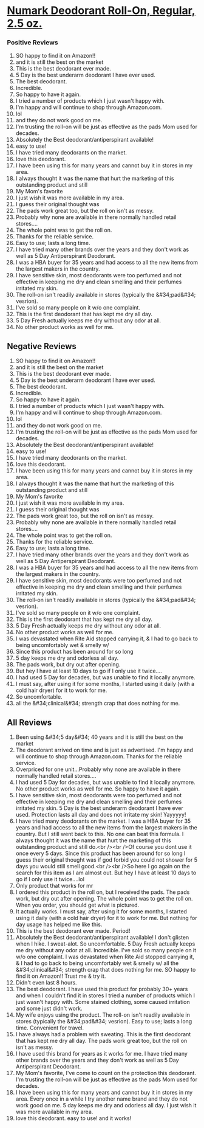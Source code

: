 # [Numark Deodorant Roll-On, Regular, 2.5 oz.](https://products.checkmycream.com/products/Numark-Deodorant-Roll-On-Regular-2.5-oz..html)

### Positive Reviews

<ol>
      <li>SO happy to find it on Amazon!!</li>
      <li>and it is still the best on the market</li>
      <li>This is the best deodorant ever made.  </li>
      <li>5 Day is the best underarm deodorant I have ever used.  </li>
      <li>The best deodorant.</li>
      <li>Incredible.</li>
      <li>So happy to have it again.</li>
      <li>I tried a number of products which I just wasn&#x27;t happy with.</li>
      <li>I&#x27;m happy and will continue to shop through Amazon.com.  </li>
      <li>lol</li>
      <li>and they do not work good on me.</li>
      <li>I&#x27;m trusting the roll-on will be just as effective as the pads Mom used for decades.</li>
      <li>Absolutely the Best deodorant/antiperspirant available!</li>
      <li>easy to use!</li>
      <li>I have tried many deodorants on the market.</li>
      <li>love this deodorant.</li>
      <li>I have been using this for many years and cannot buy it in stores in my area.  </li>
      <li>I always thought it was the name that hurt the marketing of this outstanding product and still</li>
      <li>My Mom&#x27;s favorite</li>
      <li>I just wish it was more available in my area.</li>
      <li>I guess their original thought was</li>
      <li>The pads work great too, but the roll on isn&#x27;t as messy.</li>
      <li>Probably why none are available in there normally handled retail stores....</li>
      <li>The whole point was to get the roll on.</li>
      <li>Thanks for the reliable service.</li>
      <li>Easy to use; lasts a long time.</li>
      <li>I have tried many other brands over the years and they don&#x27;t work as well as 5 Day Antiperspirant Deodorant.</li>
      <li>I was a HBA buyer for 35 years and had access to all the new items from the largest makers in the country.</li>
      <li>I have sensitive skin, most deodorants were too perfumed and not effective in keeping me dry and clean smelling and their perfumes irritated my skin.  </li>
      <li>The roll-on isn&#x27;t readily available in stores (typically the &amp;#34;pad&amp;#34; vesrion).</li>
      <li>I&#x27;ve sold so many people on it w/o one complaint.</li>
      <li>This is the first deodorant that has kept me dry all day.</li>
      <li>5 Day Fresh actually keeps me dry without any odor at all.</li>
      <li>No other product works as well for me.</li>
</ol>


<h2>Negative Reviews</h2>
<ol>
<li> SO happy to find it on Amazon!!</li>
<li> and it is still the best on the market</li>
<li> This is the best deodorant ever made.  </li>
<li> 5 Day is the best underarm deodorant I have ever used.  </li>
<li> The best deodorant.</li>
<li> Incredible.</li>
<li> So happy to have it again.</li>
<li> I tried a number of products which I just wasn&#x27;t happy with.</li>
<li> I&#x27;m happy and will continue to shop through Amazon.com.  </li>
<li> lol</li>
<li> and they do not work good on me.</li>
<li> I&#x27;m trusting the roll-on will be just as effective as the pads Mom used for decades.</li>
<li> Absolutely the Best deodorant/antiperspirant available!</li>
<li> easy to use!</li>
<li> I have tried many deodorants on the market.</li>
<li> love this deodorant.</li>
<li> I have been using this for many years and cannot buy it in stores in my area.  </li>
<li> I always thought it was the name that hurt the marketing of this outstanding product and still</li>
<li> My Mom&#x27;s favorite</li>
<li> I just wish it was more available in my area.</li>
<li> I guess their original thought was</li>
<li> The pads work great too, but the roll on isn&#x27;t as messy.</li>
<li> Probably why none are available in there normally handled retail stores....</li>
<li> The whole point was to get the roll on.</li>
<li> Thanks for the reliable service.</li>
<li> Easy to use; lasts a long time.</li>
<li> I have tried many other brands over the years and they don&#x27;t work as well as 5 Day Antiperspirant Deodorant.</li>
<li> I was a HBA buyer for 35 years and had access to all the new items from the largest makers in the country.</li>
<li> I have sensitive skin, most deodorants were too perfumed and not effective in keeping me dry and clean smelling and their perfumes irritated my skin.  </li>
<li> The roll-on isn&#x27;t readily available in stores (typically the &amp;#34;pad&amp;#34; vesrion).</li>
<li> I&#x27;ve sold so many people on it w/o one complaint.</li>
<li> This is the first deodorant that has kept me dry all day.</li>
<li> 5 Day Fresh actually keeps me dry without any odor at all.</li>
<li> No other product works as well for me.</li>
<li> I was devastated when Rite Aid stopped carrying it, &amp; I had to go back to being uncomfortably wet &amp; smelly w/</li>
<li> Since this product has been around for so long</li>
<li> 5 day keeps me dry and odorless all day.</li>
<li> The pads work, but dry out after opening.  </li>
<li> But hey I have at least 10 days to go if I only use it twice....</li>
<li> I had used 5 Day for decades, but was unable to find it locally anymore.</li>
<li> I must say, after using it for some months, I started using it daily (with a cold hair dryer) for it to work for me.</li>
<li> So uncomfortable.</li>
<li> all the &amp;#34;clinical&amp;#34; strength crap that does nothing for me.</li>
</ol>

<h2>All Reviews</h2>

<ol>
    <li> Been using &amp;#34;5 day&amp;#34; 40 years and it is still the best on the market</li>
    <li> The deodorant arrived on time and is just as advertised.  I&#x27;m happy and will continue to shop through Amazon.com.  Thanks for the reliable service.</li>
    <li> Overpriced for one unit...Probably why none are available in there normally handled retail stores....</li>
    <li> I had used 5 Day for decades, but was unable to find it locally anymore. No other product works as well for me. So happy to have it again.</li>
    <li> I have sensitive skin, most deodorants were too perfumed and not effective in keeping me dry and clean smelling and their perfumes irritated my skin.  5 Day is the best underarm deodorant I have ever used.  Protection lasts all day and does not irritate my skin!  Yayyyyy!</li>
    <li> I have tried many deodorants on the market. I was a HBA buyer for 35 years and had access to all the new items from the largest makers in the country. But I still went back to this. No one can beat this formula. I always thought it was the name that hurt the marketing of this outstanding product and still do.&lt;br /&gt;&lt;br /&gt;Of course you dont use it once every 5 days. Since this product has been around for so long I guess their original thought was if god forbid you could not shower for 5 days you would still smell good.&lt;br /&gt;&lt;br /&gt;So here I go again on the search for this item as I am almost out. But hey I have at least 10 days to go if I only use it twice....lol</li>
    <li> Only product that works for mr</li>
    <li> I ordered this product in the roll on, but I received the pads.  The pads work, but dry out after opening.  The whole point was to get the roll on. When you order, you should get what is pictured.</li>
    <li> It actually works. I must say, after using it for some months, I started using it daily (with a cold hair dryer) for it to work for me. But nothing for day usage has helped me like this.</li>
    <li> This is the best deodorant ever made.  Period!</li>
    <li> Absolutely the Best deodorant/antiperspirant available! I don&#x27;t glisten when I hike. I sweat-alot. So uncomfortable. 5 Day Fresh actually keeps me dry without any odor at all. Incredible. I&#x27;ve sold so many people on it w/o one complaint. I was devastated when Rite Aid stopped carrying it, &amp; I had to go back to being uncomfortably wet &amp; smelly w/ all the &amp;#34;clinical&amp;#34; strength crap that does nothing for me. SO happy to find it on Amazon!! Trust me &amp; try it.</li>
    <li> Didn&#x27;t even last 8 hours.</li>
    <li> The best deodorant. I have used this product for probably 30+ years and when I couldn&#x27;t find it in stores I tried a number of products which I just wasn&#x27;t happy with. Some stained clothing, some caused irritation and some just didn&#x27;t work.</li>
    <li> My wife enjoys using the product. The roll-on isn&#x27;t readily available in stores (typically the &amp;#34;pad&amp;#34; vesrion). Easy to use; lasts a long time. Convenient for travel.</li>
    <li> I have always had a problem with sweating. This is the first deodorant that has kept me dry all day. The pads work great too, but the roll on isn&#x27;t as messy.</li>
    <li> I have used this brand for years as it works for me.  I have tried many other brands over the years and they don&#x27;t work as well as 5 Day Antiperspirant Deodorant.</li>
    <li> My Mom&#x27;s favorite, I&#x27;ve come to count on the protection this deodorant. I&#x27;m trusting the roll-on will be just as effective as the pads Mom used for decades.</li>
    <li> I have been using this for many years and cannot buy it in stores in my area.  Every once in a while I try another name brand and they do not work good on me. 5 day keeps me dry and odorless all day. I just wish it was more available in my area.</li>
    <li> love this deodorant. easy to use! and it works!</li>
</ol>




